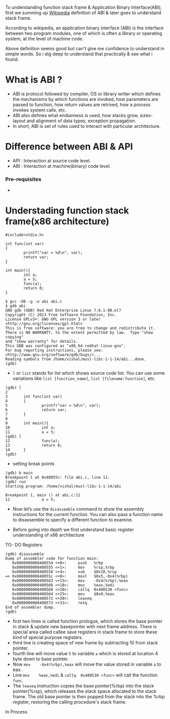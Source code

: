 To understanding function stack frame & Application Binary Interface(ABI), first we summing up [Wikipedia](https://en.wikipedia.org/wiki/Application_binary_interface) definition of ABI & later goes to understand stack frame. 

According to wikipedia, an application binary interface (ABI) is the interface between two program modules, one of which is often a library or operating system, at the level of machine code.

Above definition seems good but can't give me confidence to understand in simple words. So i dig deep to understand that practically & see what i found.

# What is ABI ?
- ABI is protocol followed by compiler, OS or library writer which defines the mechanisms by which functions are invoked, how parameters are passed to function, how return values are retrived, how a process invokes system calls, etc.
- ABI also defines what endianness is used, how stacks grow, sizes-layout and alignment of data types, exception propagation.
- In short, ABI is set of rules used to interact with particular architecture.

# Difference between ABI & API

- API : Interaction at source code level.
- ABI : Interaction at machine(binary) code level.

### Pre-requisites

- 

# Understading function stack frame(x86 architecture)

```
#include<stdio.h>

int func(int var)
{
        printf("var = %d\n", var);
        return var;
}

int main(){
        int a;
        a = 5;
        func(a);
        return 0;
}
```

```
$ gcc -O0 -g -o abi abi.c
$ gdb abi
GNU gdb (GDB) Red Hat Enterprise Linux 7.6.1-80.el7
Copyright (C) 2013 Free Software Foundation, Inc.
License GPLv3+: GNU GPL version 3 or later <http://gnu.org/licenses/gpl.html>
This is free software: you are free to change and redistribute it.
There is NO WARRANTY, to the extent permitted by law.  Type "show copying"
and "show warranty" for details.
This GDB was configured as "x86_64-redhat-linux-gnu".
For bug reporting instructions, please see:
<http://www.gnu.org/software/gdb/bugs/>...
Reading symbols from /home/vishal/musl-libc-1-1-14/abi...done.
(gdb) 
```

- `l` or `list` stands for list which shows source code list. You can use some variations like `list [function_name]`, `list [filename:function]`, etc.
```
(gdb) l
2
3       int func(int var)
4       {
5               printf("var = %d\n", var);
6               return var;
7       }
8
9       int main(){
10              int a;
11              a = 5;
(gdb) l
12              func(a);
13              return 0;
14      }
(gdb)
```

- setting break points

```
(gdb) b main
Breakpoint 1 at 0x40055c: file abi.c, line 11.
(gdb) run
Starting program: /home/vishal/musl-libc-1-1-14/abi

Breakpoint 1, main () at abi.c:11
11              a = 5;
```

- Now let’s use the `disassemble` command to show the assembly instructions for the current function. You can also pass a function name to disassemble to specify a different function to examine.

- Before going into depth we first understand basic register understanding of x86 architecture

TO- DO Registers

```
(gdb) disassemble
Dump of assembler code for function main:
   0x0000000000400554 <+0>:     push   %rbp
   0x0000000000400555 <+1>:     mov    %rsp,%rbp
   0x0000000000400558 <+4>:     sub    $0x10,%rsp
=> 0x000000000040055c <+8>:     movl   $0x5,-0x4(%rbp)
   0x0000000000400563 <+15>:    mov    -0x4(%rbp),%eax
   0x0000000000400566 <+18>:    mov    %eax,%edi
   0x0000000000400568 <+20>:    callq  0x400530 <func>
   0x000000000040056d <+25>:    mov    $0x0,%eax
   0x0000000000400572 <+30>:    leaveq
   0x0000000000400573 <+31>:    retq
End of assembler dump.
(gdb)
```

- first two lines is called function prologue, which stores the base pointer in stack & update new basepointer with next frame address. There is special area called callee save registers in stack frame to store these kind of special purpose registers.
- third line is creating space of new frame by subtracting 10 from stack pointer.
- fourth line will move value `5` to variable `a` which is stored at location 4 byte down to base pointer.
- Now `mov    -0x4(%rbp),%eax` will move the value stored in variable `a` to eax.
- Line `mov    %eax,%edi` & `callq  0x400530 <func>` will call the function `func`.
- The `leaveq` instruction copies the base pointer(%rbp) into the stack pointer(%rsp), which releases the stack space allocated to the stack frame. The old base pointer is then popped from the stack into the %rbp register, restoring the calling procedure's stack frame.


In Process
